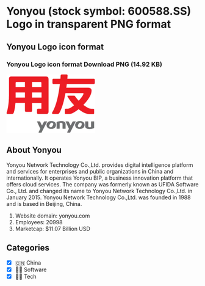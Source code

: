 # Yonyou (stock symbol: 600588.SS) Logo in transparent PNG format

## Yonyou Logo icon format

### Yonyou Logo icon format Download PNG (14.92 KB)

![Yonyou Logo icon format Download PNG (14.92 KB)](/img/orig/600588.SS-66fbbb98.png)

## About Yonyou

Yonyou Network Technology Co.,Ltd. provides digital intelligence platform and services for enterprises and public organizations in China and internationally. It operates Yonyou BIP, a business innovation platform that offers cloud services. The company was formerly known as UFIDA Software Co., Ltd. and changed its name to Yonyou Network Technology Co.,Ltd. in January 2015. Yonyou Network Technology Co.,Ltd. was founded in 1988 and is based in Beijing, China.

1. Website domain: yonyou.com
2. Employees: 20998
3. Marketcap: $11.07 Billion USD


## Categories
- [x] 🇨🇳 China
- [x] 👨‍💻 Software
- [x] 👩‍💻 Tech
